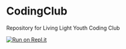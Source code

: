 # CodingClub
Repository for Living Light Youth Coding Club

[![Run on Repl.it](https://repl.it/badge/github/brandonxia01/CodingClub)](https://repl.it/github/brandonxia01/CodingClub)